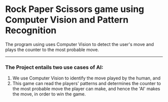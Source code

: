 # Rock Paper Scissors game using Computer Vision and Pattern Recognition
The program using uses Computer Vision to detect the user's move and plays the counter to the most probable move. 


-------
### The Project entails two use cases of AI:
1. We use Computer Vision to identify the move played by the human, and
2. This game can read the players' patterns and determines the counter to the most probable move the player can make, and hence the 'AI' makes the move, in order to win the game.
